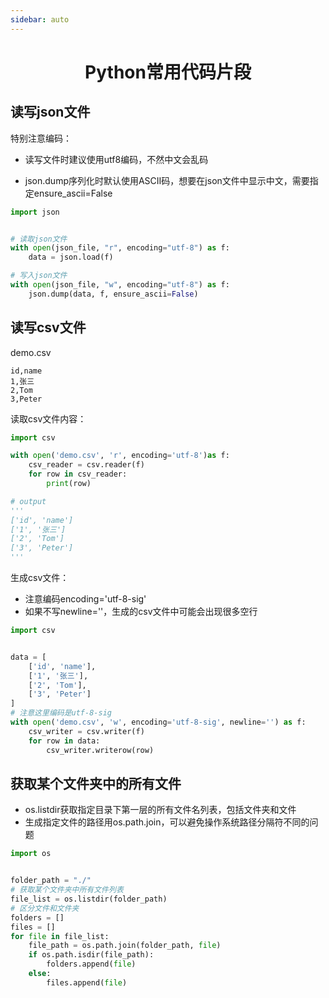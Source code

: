 ```yaml
---
sidebar: auto
---
```


<h1 align='center'>Python常用代码片段</h1>

## 读写json文件

特别注意编码：

- 读写文件时建议使用utf8编码，不然中文会乱码

- json.dump序列化时默认使用ASCII码，想要在json文件中显示中文，需要指定ensure_ascii=False

```python
import json


# 读取json文件
with open(json_file, "r", encoding="utf-8") as f:
    data = json.load(f)

# 写入json文件
with open(json_file, "w", encoding="utf-8") as f:
    json.dump(data, f, ensure_ascii=False)
```

## 读写csv文件

demo.csv

```
id,name
1,张三
2,Tom
3,Peter
```

读取csv文件内容：

```python
import csv

with open('demo.csv', 'r', encoding='utf-8')as f:
    csv_reader = csv.reader(f)
    for row in csv_reader:
        print(row)

# output
'''
['id', 'name']
['1', '张三']
['2', 'Tom']
['3', 'Peter']
'''
```

生成csv文件：

- 注意编码encoding='utf-8-sig'
- 如果不写newline=''，生成的csv文件中可能会出现很多空行

```python
import csv


data = [
    ['id', 'name'],
    ['1', '张三'],
    ['2', 'Tom'],
    ['3', 'Peter']
]
# 注意这里编码是utf-8-sig
with open('demo.csv', 'w', encoding='utf-8-sig', newline='') as f:
    csv_writer = csv.writer(f)
    for row in data:
        csv_writer.writerow(row)
```

## 获取某个文件夹中的所有文件

- os.listdir获取指定目录下第一层的所有文件名列表，包括文件夹和文件
- 生成指定文件的路径用os.path.join，可以避免操作系统路径分隔符不同的问题

```python
import os


folder_path = "./"
# 获取某个文件夹中所有文件列表
file_list = os.listdir(folder_path)
# 区分文件和文件夹
folders = []
files = []
for file in file_list:
    file_path = os.path.join(folder_path, file)
    if os.path.isdir(file_path):
        folders.append(file)
    else:
        files.append(file)
```

